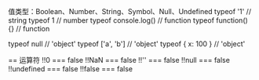 <!--
 * @Author: zhangchenhui@chtwm.com zhangchenhui@chtwm.com
 * @Date: 2024-08-05 14:32:56
 * @LastEditors: zhangchenhui@chtwm.com zhangchenhui@chtwm.com
 * @LastEditTime: 2024-08-06 13:25:44
 * @FilePath: /MyLeetCodeStudy/javascriptmd/js.md
 * @Description: 这是默认设置,请设置`customMade`, 打开koroFileHeader查看配置 进行设置: https://github.com/OBKoro1/koro1FileHeader/wiki/%E9%85%8D%E7%BD%AE
-->

<!-- 值类型、引用类型 -->

值类型：Boolean、Number、String、Symbol、Null、Undefined
typeof '1' // string
typeof 1 // number
typeof console.log() // function
typeof function() {} // function

<!--  能识别引用类型（不能再继续识别） -->

typeof null // 'object'
typeof ['a', 'b'] // 'object'
typeof { x: 100 } // 'object'

== 运算符
!!0 === false
!!NaN === false
!!'' === false
!!null === false
!!undefined === false
!!false === false
